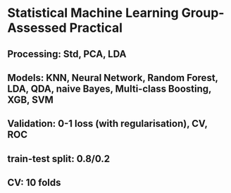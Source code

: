 # Statistical Machine Learning Group-Assessed Practical
## Processing: Std, PCA, LDA
## Models: KNN, Neural Network, Random Forest, LDA, QDA, naive Bayes, Multi-class Boosting, XGB, SVM
## Validation: 0-1 loss (with regularisation), CV, ROC
## train-test split: 0.8/0.2
## CV: 10 folds